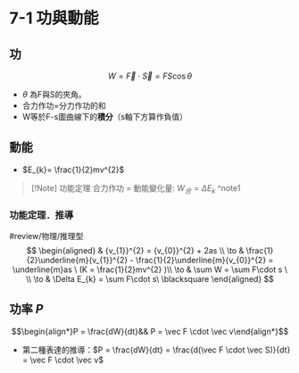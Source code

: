 # 7-1 功與動能
## 功 
$$W = \vec F \cdot \vec S = FS\cos\theta$$
- $\theta$ 為F與S的夾角。
- 合力作功=分力作功的和
- W等於F-s圖曲線下的**積分**（s軸下方算作負值）

## 動能
- $E_{k}= \frac{1}{2}mv^{2}$

> [!Note] 功能定理
> 合力作功 = 動能變化量: $W_合 = \Delta E_k$
^note1
### 功能定理．推導
#review/物理/推理型 
$$
\begin{aligned}
 & {v_{1}}^{2} = {v_{0}}^{2} + 2as \\
\to  & \frac{1}{2}\underline{m}{v_{1}}^{2} - \frac{1}{2}\underline{m}{v_{0}}^{2} = \underline{m}as \ (K = \frac{1}{2}mv^{2} )\\
\to  & \sum W = \sum F\cdot s \ \\
\to  & \Delta E_{k} = \sum F\cdot s\ \blacksquare
\end{aligned}
$$
## 功率 $P$ 
$$\begin{align*}P = \frac{dW}{dt}&& P = \vec F \cdot \vec v\end{align*}$$
- 第二種表達的推導：$P = \frac{dW}{dt} = \frac{d(\vec F \cdot \vec S)}{dt} = \vec F \cdot \vec v$